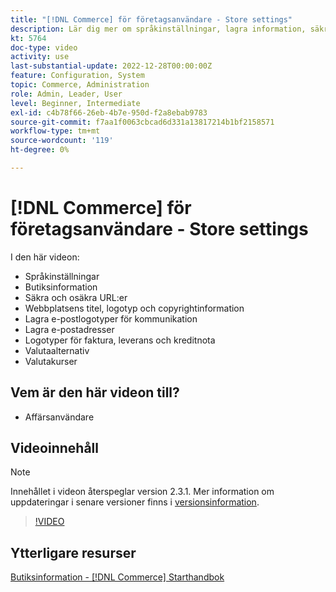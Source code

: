 ```yaml
---
title: "[!DNL Commerce] för företagsanvändare - Store settings"
description: Lär dig mer om språkinställningar, lagra information, säkra och osäkra URL:er, webbplatsens titel, logotyp, copyrightinformation, e-postlogotyper för kommunikation, e-postadresser för butik, valutaalternativ och valutakurser.
kt: 5764
doc-type: video
activity: use
last-substantial-update: 2022-12-28T00:00:00Z
feature: Configuration, System
topic: Commerce, Administration
role: Admin, Leader, User
level: Beginner, Intermediate
exl-id: c4b78f66-26eb-4b7e-950d-f2a8ebab9783
source-git-commit: f7aa1f0063cbcad6d331a13817214b1bf2158571
workflow-type: tm+mt
source-wordcount: '119'
ht-degree: 0%

---
```


# [!DNL Commerce] för företagsanvändare - Store settings

I den här videon:

- Språkinställningar
- Butiksinformation
- Säkra och osäkra URL:er
- Webbplatsens titel, logotyp och copyrightinformation
- Lagra e-postlogotyper för kommunikation
- Lagra e-postadresser
- Logotyper för faktura, leverans och kreditnota
- Valutaalternativ
- Valutakurser

## Vem är den här videon till?

- Affärsanvändare

## Videoinnehåll

>[!NOTE]
>
>Innehållet i videon återspeglar version 2.3.1. Mer information om uppdateringar i senare versioner finns i [versionsinformation](https://experienceleague.adobe.com/docs/commerce-operations/release/notes/overview.html).

>[!VIDEO](https://video.tv.adobe.com/v/35949?quality=12&learn=on)

## Ytterligare resurser

[Butiksinformation - [!DNL Commerce] Starthandbok](https://experienceleague.adobe.com/docs/commerce-admin/start/setup/store-details.html)
